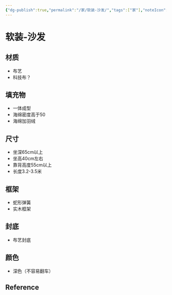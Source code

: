 ```yaml
---
{"dg-publish":true,"permalink":"/家/软装-沙发/","tags":["家"],"noteIcon":"2","created":"2024-02-27T17:58:38+08:00","updated":"2024-02-29T23:37:43+08:00"}
---
```



# 软装-沙发

## 材质

- 布艺
- 科技布？

## 填充物

- 一体成型
- 海绵密度高于50
- 海绵加羽绒

## 尺寸

- 坐深65cm以上
- 坐高40cm左右
- 靠背高度55cm以上
- 长度3.2-3.5米

## 框架

- 蛇形弹簧
- 实木框架

## 封底

- 布艺封底

## 颜色

- 深色（不容易翻车）

## Reference